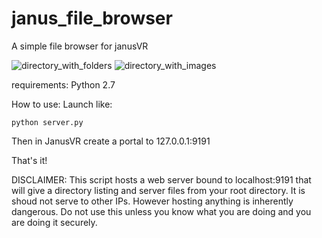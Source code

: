 janus_file_browser
==================

A simple file browser for janusVR

![directory_with_folders](http://imgur.com/79ZHxHJ)
![directory_with_images](http://imgur.com/NPbr2Sl)

requirements:
Python 2.7

How to use:
Launch like:

    python server.py

Then in JanusVR create a portal to 127.0.0.1:9191

That's it!

DISCLAIMER:
This script hosts a web server bound to localhost:9191 that will give a directory listing 
and server files from your root directory. It is shoud not serve to other IPs.
However hosting anything is inherently dangerous. Do not use
this unless you know what you are doing and you are doing it securely.
